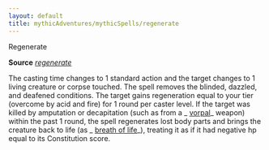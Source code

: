 ```yaml
---
layout: default
title: mythicAdventures/mythicSpells/regenerate
---
```

Regenerate

**Source** [_regenerate_](spells/regenerate#_regenerate)

The casting time changes to 1 standard action and the target changes to 1 living creature or corpse touched. The spell removes the blinded, dazzled, and deafened conditions. The target gains regeneration equal to your tier (overcome by acid and fire) for 1 round per caster level. If the target was killed by amputation or decapitation (such as from a _ [vorpal](magicItems/weapons#_vorpal)_ weapon) within the past 1 round, the spell regenerates lost body parts and brings the creature back to life (as _ [breath of life](spells/breathOfLife#_breath-of-life)_), treating it as if it had negative hp equal to its Constitution score.

